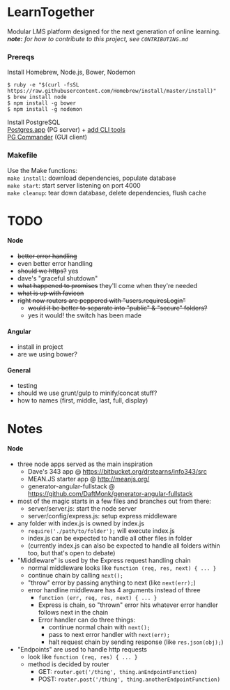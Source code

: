 LearnTogether
===========
Modular LMS platform designed for the next generation of online learning.  
***note:*** *for how to contribute to this project, see `CONTRIBUTING.md`*

### Prereqs
Install Homebrew, Node.js, Bower, Nodemon
```
$ ruby -e "$(curl -fsSL https://raw.githubusercontent.com/Homebrew/install/master/install)"
$ brew install node
$ npm install -g bower
$ npm install -g nodemon
```

Install PostgreSQL  
 [Postgres.app](http://postgresapp.com/) (PG server) + [add CLI tools](http://postgresapp.com/documentation/cli-tools.html)   
 [PG Commander](https://eggerapps.at/pgcommander/) (GUI client)  


### Makefile
Use the Make functions:  
`make install`: download dependencies, populate database  
`make start`: start server listening on port 4000  
`make cleanup`: tear down database, delete dependencies, flush cache


TODO
===========  

#### Node  
- ~~better error handling~~
- even better error handling
- ~~should we https?~~ yes
- dave's "graceful shutdown"
- ~~what happened to promises~~ they'll come when they're needed
- ~~what is up with favicon~~
- ~~right now routers are peppered with "users.requiresLogin"~~
	- ~~would it be better to separate into "public" & "secure" folders?~~
	- yes it would! the switch has been made

#### Angular  
- install in project
- are we using bower?

#### General
- testing
- should we use grunt/gulp to minify/concat stuff?
- how to names (first, middle, last, full, display)

Notes
===========  

#### Node  
- three node apps served as the main inspiration
	- Dave's 343 app @ https://bitbucket.org/drstearns/info343/src
	- MEAN.JS starter app @ http://meanjs.org/
	- generator-angular-fullstack @ https://github.com/DaftMonk/generator-angular-fullstack
- most of the magic starts in a few files and branches out from there:
	- server/server.js: start the node server
	- server/config/express.js: setup express middleware
- any folder with index.js is owned by index.js
	- `require('./path/to/folder');` will execute index.js
	- index.js can be expected to handle all other files in folder
	- (currently index.js can also be expected to handle all folders within too, but that's open to debate)
- "Middleware" is used by the Express request handling chain
	- normal middleware looks like `function (req, res, next) { ... }`
	- continue chain by calling `next();`
	- "throw" error by passing anything to next (like `next(err);`)
	- error handline middleware has 4 arguments instead of three
		- `function (err, req, res, next) { ... }`
		- Express is chain, so "thrown" error hits whatever error handler follows next in the chain
		- Error handler can do three things: 
			- continue normal chain with `next();`
			- pass to next error handler with `next(err);`
			- halt request chain by sending response (like `res.json(obj);`)
- "Endpoints" are used to handle http requests
	- look like `function (req, res) { ... }`
	- method is decided by router
		- GET: `router.get('/thing', thing.anEndpointFunction)`
		- POST: `router.post('/thing', thing.anotherEndpointFunction)`
